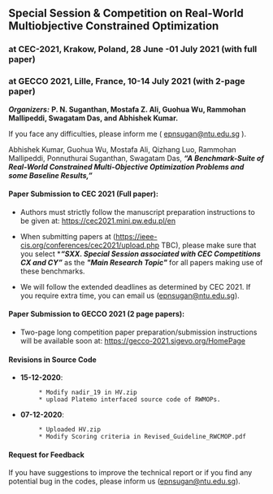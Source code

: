 ## Special Session & Competition on Real-World Multiobjective Constrained Optimization

### at CEC-2021, Krakow, Poland, 28 June -01 July 2021 (with full paper)

### at GECCO 2021, Lille, France, 10-14 July 2021 (with 2-page paper)

 

***Organizers:***   **P. N. Suganthan, Mostafa Z. Ali, Guohua Wu, Rammohan Mallipeddi, Swagatam Das, and Abhishek Kumar.**

If you face any difficulties, please inform me ( epnsugan@ntu.edu.sg  ).

Abhishek Kumar, Guohua Wu, Mostafa Ali, Qizhang Luo, Rammohan Mallipeddi, Ponnuthurai Suganthan, Swagatam Das, ***“A Benchmark-Suite of Real-World Constrained Multi-Objective Optimization Problems and some Baseline Results,”***

 

 

#### Paper Submission to CEC 2021 (Full paper):

- Authors must strictly follow the manuscript preparation instructions to be given at:  https://cec2021.mini.pw.edu.pl/en  

 

- When submitting papers at (https://ieee-cis.org/conferences/cec2021/upload.php TBC), please make sure that you select ****“SXX. Special Session associated with CEC Competitions CX and CY”*** as the ***"Main Research Topic"*** for all papers making use of these benchmarks. 

 

- We will follow the extended deadlines as determined by CEC 2021. If you require extra time, you can email us (epnsugan@ntu.edu.sg).

 

 

#### Paper Submission to GECCO 2021 (2 page papers):

- Two-page long competition paper preparation/submission instructions will be available soon at:  https://gecco-2021.sigevo.org/HomePage

#### Revisions in Source Code

- **15-12-2020**:

           * Modify nadir_19 in HV.zip
           * upload Platemo interfaced source code of RWMOPs.

- **07-12-2020**: 

           * Uploaded HV.zip
           * Modify Scoring criteria in Revised_Guideline_RWCMOP.pdf

 

#### Request for Feedback

If you have suggestions to improve the technical report or if you find any potential bug in the codes, please inform us (epnsugan@ntu.edu.sg).
